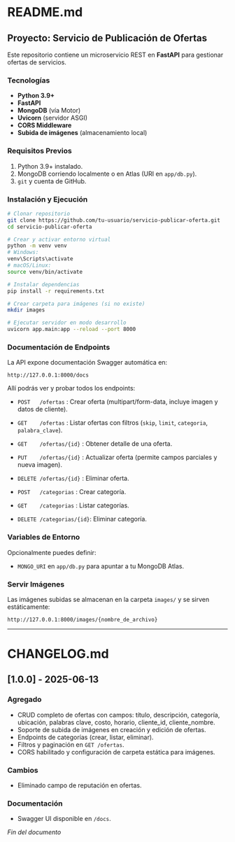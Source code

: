 # README.md

## Proyecto: Servicio de Publicación de Ofertas

Este repositorio contiene un microservicio REST en **FastAPI** para gestionar ofertas de servicios.

### Tecnologías

* **Python 3.9+**
* **FastAPI**
* **MongoDB** (vía Motor)
* **Uvicorn** (servidor ASGI)
* **CORS Middleware**
* **Subida de imágenes** (almacenamiento local)

### Requisitos Previos

1. Python 3.9+ instalado.
2. MongoDB corriendo localmente o en Atlas (URI en `app/db.py`).
3. `git` y cuenta de GitHub.

### Instalación y Ejecución

```bash
# Clonar repositorio
git clone https://github.com/tu-usuario/servicio-publicar-oferta.git
cd servicio-publicar-oferta

# Crear y activar entorno virtual
python -m venv venv
# Windows:
venv\Scripts\activate
# macOS/Linux:
source venv/bin/activate

# Instalar dependencias
pip install -r requirements.txt

# Crear carpeta para imágenes (si no existe)
mkdir images

# Ejecutar servidor en modo desarrollo
uvicorn app.main:app --reload --port 8000
```

### Documentación de Endpoints

La API expone documentación Swagger automática en:

```
http://127.0.0.1:8000/docs
```

Allí podrás ver y probar todos los endpoints:

* `POST   /ofertas`        : Crear oferta (multipart/form-data, incluye imagen y datos de cliente).

* `GET    /ofertas`        : Listar ofertas con filtros (`skip`, `limit`, `categoria`, `palabra_clave`).

* `GET    /ofertas/{id}`   : Obtener detalle de una oferta.

* `PUT    /ofertas/{id}`   : Actualizar oferta (permite campos parciales y nueva imagen).

* `DELETE /ofertas/{id}`   : Eliminar oferta.

* `POST   /categorias`     : Crear categoría.

* `GET    /categorias`     : Listar categorías.

* `DELETE /categorias/{id}`: Eliminar categoría.

### Variables de Entorno

Opcionalmente puedes definir:

* `MONGO_URI` en `app/db.py` para apuntar a tu MongoDB Atlas.

### Servir Imágenes

Las imágenes subidas se almacenan en la carpeta `images/` y se sirven estáticamente:

```
http://127.0.0.1:8000/images/{nombre_de_archivo}
```

---

# CHANGELOG.md

## \[1.0.0] - 2025-06-13

### Agregado

* CRUD completo de ofertas con campos: título, descripción, categoría, ubicación, palabras clave, costo, horario, cliente\_id, cliente\_nombre.
* Soporte de subida de imágenes en creación y edición de ofertas.
* Endpoints de categorías (crear, listar, eliminar).
* Filtros y paginación en `GET /ofertas`.
* CORS habilitado y configuración de carpeta estática para imágenes.

### Cambios

* Eliminado campo de reputación en ofertas.

### Documentación

* Swagger UI disponible en `/docs`.

*Fin del documento*
